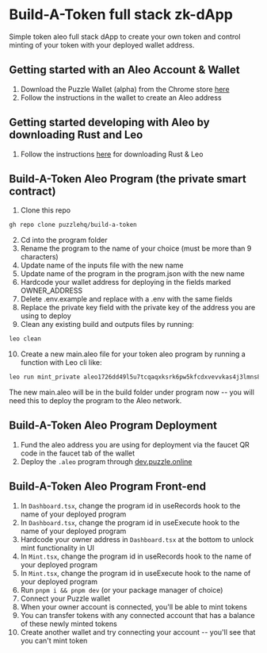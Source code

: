 # Build-A-Token full stack zk-dApp
Simple token aleo full stack dApp to create your own token and control minting of your token with your deployed wallet address.

## Getting started with an Aleo Account & Wallet
1. Download the Puzzle Wallet (alpha) from the Chrome store
[here](https://chrome.google.com/webstore/detail/puzzle-wallet/fdchdcpieegfofnofhgdombfckhbcokj)
2. Follow the instructions in the wallet to create an Aleo address

## Getting started developing with Aleo by downloading Rust and Leo
1. Follow the instructions [here](https://developer.aleo.org/leo/installation) for downloading Rust & Leo

## Build-A-Token Aleo Program (the private smart contract)
1. Clone this repo
```bash
gh repo clone puzzlehq/build-a-token
```
2. Cd into the program folder
3. Rename the program to the name of your choice (must be more than 9 characters)
4. Update name of the inputs file with the new name
5. Update name of the program in the program.json with the new name
6. Hardcode your wallet address for deploying in the fields marked OWNER_ADDRESS 
7. Delete .env.example and replace with a .env with the same fields
8. Replace the private key field with the private key of the address you are using to deploy
9. Clean any existing build and outputs files by running:
```bash
leo clean
```
10. Create a new main.aleo file for your token aleo program by running a function with Leo cli like:
```bash
leo run mint_private aleo1726dd49l5u7tcqaqxksrk6pw5kfcdxvevvkas4j3lmns882frcxqp45h9j 100u64
```
The new main.aleo will be in the build folder under program now -- you will need this to deploy the program to the Aleo network.

## Build-A-Token Aleo Program Deployment
1. Fund the aleo address you are using for deployment via the faucet QR code in the faucet tab of the wallet
2. Deploy the `.aleo` program through [dev.puzzle.online](https://dev.puzzle.online)

## Build-A-Token Aleo Program Front-end
1. In `Dashboard.tsx`, change the program id in useRecords hook to the name of your deployed program
2. In `Dashboard.tsx`, change the program id in useExecute hook to the name of your deployed program
3. Hardcode your owner address in `Dashboard.tsx` at the bottom to unlock mint functionality in UI
4. In `Mint.tsx`, change the program id in useRecords hook to the name of your deployed program
5. In `Mint.tsx`, change the program id in useExecute hook to the name of your deployed program
4. Run `pnpm i && pnpm dev` (or your package manager of choice)
5. Connect your Puzzle wallet
6. When your owner account is connected, you'll be able to mint tokens
7. You can transfer tokens with any connected account that has a balance of these newly minted tokens
8. Create another wallet and try connecting your account -- you'll see that you can't mint token